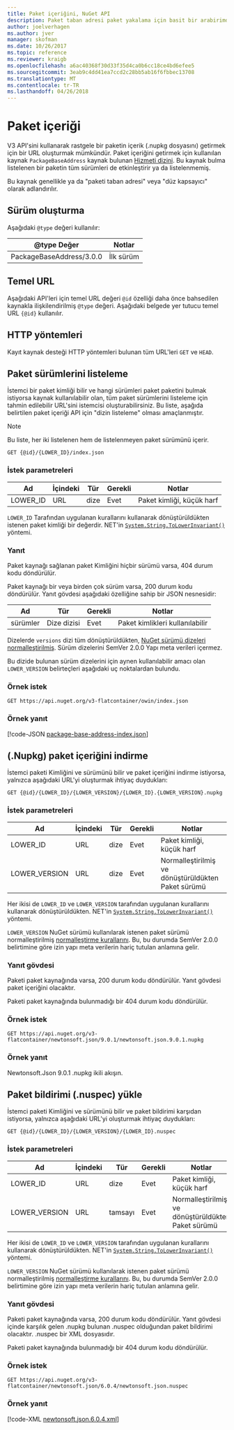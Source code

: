 ```yaml
---
title: Paket içeriğini, NuGet API
description: Paket taban adresi paket yakalama için basit bir arabirimdir.
author: joelverhagen
ms.author: jver
manager: skofman
ms.date: 10/26/2017
ms.topic: reference
ms.reviewer: kraigb
ms.openlocfilehash: a6ac40368f30d33f35d4ca0b6cc18ce4bd6efee5
ms.sourcegitcommit: 3eab9c4dd41ea7ccd2c28bb5ab16f6fbbec13708
ms.translationtype: MT
ms.contentlocale: tr-TR
ms.lasthandoff: 04/26/2018
---
```

# <a name="package-content"></a>Paket içeriği

V3 API'sini kullanarak rastgele bir paketin içerik (.nupkg dosyasını) getirmek için bir URL oluşturmak mümkündür. Paket içeriğini getirmek için kullanılan kaynak `PackageBaseAddress` kaynak bulunan [Hizmeti dizini](service-index.md). Bu kaynak bulma listelenen bir paketin tüm sürümleri de etkinleştirir ya da listelenmemiş.

Bu kaynak genellikle ya da "paketi taban adresi" veya "düz kapsayıcı" olarak adlandırılır.

## <a name="versioning"></a>Sürüm oluşturma

Aşağıdaki `@type` değeri kullanılır:

@type Değer              | Notlar
------------------------ | -----
PackageBaseAddress/3.0.0 | İlk sürüm

## <a name="base-url"></a>Temel URL

Aşağıdaki API'leri için temel URL değeri `@id` özelliği daha önce bahsedilen kaynakla ilişkilendirilmiş `@type` değeri. Aşağıdaki belgede yer tutucu temel URL `{@id}` kullanılır.

## <a name="http-methods"></a>HTTP yöntemleri

Kayıt kaynak desteği HTTP yöntemleri bulunan tüm URL'leri `GET` ve `HEAD`.

## <a name="enumerate-package-versions"></a>Paket sürümlerini listeleme

İstemci bir paket kimliği bilir ve hangi sürümleri paket paketini bulmak istiyorsa kaynak kullanılabilir olan, tüm paket sürümlerini listeleme için tahmin edilebilir URL'sini istemcisi oluşturabilirsiniz. Bu liste, aşağıda belirtilen paket içeriği API için "dizin listeleme" olması amaçlanmıştır.

> [!Note]
> Bu liste, her iki listelenen hem de listelenmeyen paket sürümünü içerir.

    GET {@id}/{LOWER_ID}/index.json

### <a name="request-parameters"></a>İstek parametreleri

Ad     | İçindeki     | Tür    | Gerekli | Notlar
-------- | ------ | ------- | -------- | -----
LOWER_ID | URL    | dize  | Evet      | Paket kimliği, küçük harf

`LOWER_ID` Tarafından uygulanan kurallarını kullanarak dönüştürüldükten istenen paket kimliği bir değerdir. NET'in [ `System.String.ToLowerInvariant()` ](/dotnet/api/system.string.tolowerinvariant?view=netstandard-2.0#System_String_ToLowerInvariant) yöntemi.

### <a name="response"></a>Yanıt

Paket kaynağı sağlanan paket Kimliğini hiçbir sürümü varsa, 404 durum kodu döndürülür.

Paket kaynağı bir veya birden çok sürüm varsa, 200 durum kodu döndürülür. Yanıt gövdesi aşağıdaki özelliğine sahip bir JSON nesnesidir:

Ad     | Tür             | Gerekli | Notlar
-------- | ---------------- | -------- | -----
sürümler | Dize dizisi | Evet      | Paket kimlikleri kullanılabilir

Dizelerde `versions` dizi tüm dönüştürüldükten, [NuGet sürümü dizeleri normalleştirilmiş](../reference/package-versioning.md#normalized-version-numbers). Sürüm dizelerini SemVer 2.0.0 Yapı meta verileri içermez.

Bu dizide bulunan sürüm dizelerini için aynen kullanılabilir amacı olan `LOWER_VERSION` belirteçleri aşağıdaki uç noktalardan bulundu.

### <a name="sample-request"></a>Örnek istek

    GET https://api.nuget.org/v3-flatcontainer/owin/index.json

### <a name="sample-response"></a>Örnek yanıt

[!code-JSON [package-base-address-index.json](./_data/package-base-address-index.json)]

## <a name="download-package-content-nupkg"></a>(.Nupkg) paket içeriğini indirme

İstemci paketi Kimliğini ve sürümünü bilir ve paket içeriğini indirme istiyorsa, yalnızca aşağıdaki URL'yi oluşturmak ihtiyaç duydukları:

    GET {@id}/{LOWER_ID}/{LOWER_VERSION}/{LOWER_ID}.{LOWER_VERSION}.nupkg

### <a name="request-parameters"></a>İstek parametreleri

Ad          | İçindeki     | Tür   | Gerekli | Notlar
------------- | ------ | ------ | -------- | -----
LOWER_ID      | URL    | dize | Evet      | Paket kimliği, küçük harf
LOWER_VERSION | URL    | dize | Evet      | Normalleştirilmiş ve dönüştürüldükten Paket sürümü

Her ikisi de `LOWER_ID` ve `LOWER_VERSION` tarafından uygulanan kurallarını kullanarak dönüştürüldükten. NET'in [ `System.String.ToLowerInvariant()` ](/dotnet/api/system.string.tolowerinvariant?view=netstandard-2.0#System_String_ToLowerInvariant) yöntemi.

`LOWER_VERSION` NuGet sürümü kullanılarak istenen paket sürümü normalleştirilmiş [normalleştirme kurallarını](../reference/package-versioning.md#normalized-version-numbers). Bu, bu durumda SemVer 2.0.0 belirtimine göre izin yapı meta verilerin hariç tutulan anlamına gelir.

### <a name="response-body"></a>Yanıt gövdesi

Paketi paket kaynağında varsa, 200 durum kodu döndürülür. Yanıt gövdesi paket içeriğini olacaktır.

Paketi paket kaynağında bulunmadığı bir 404 durum kodu döndürülür.

### <a name="sample-request"></a>Örnek istek

    GET https://api.nuget.org/v3-flatcontainer/newtonsoft.json/9.0.1/newtonsoft.json.9.0.1.nupkg

### <a name="sample-response"></a>Örnek yanıt

Newtonsoft.Json 9.0.1 .nupkg ikili akışın.

## <a name="download-package-manifest-nuspec"></a>Paket bildirimi (.nuspec) yükle

İstemci paketi Kimliğini ve sürümünü bilir ve paket bildirimi karşıdan istiyorsa, yalnızca aşağıdaki URL'yi oluşturmak ihtiyaç duydukları:

    GET {@id}/{LOWER_ID}/{LOWER_VERSION}/{LOWER_ID}.nuspec

### <a name="request-parameters"></a>İstek parametreleri

Ad          | İçindeki     | Tür    | Gerekli | Notlar
------------- | ------ | ------- | -------- | -----
LOWER_ID      | URL    | dize  | Evet      | Paket kimliği, küçük harf
LOWER_VERSION | URL    | tamsayı | Evet      | Normalleştirilmiş ve dönüştürüldükten Paket sürümü

Her ikisi de `LOWER_ID` ve `LOWER_VERSION` tarafından uygulanan kurallarını kullanarak dönüştürüldükten. NET'in [ `System.String.ToLowerInvariant()` ](/dotnet/api/system.string.tolowerinvariant?view=netstandard-2.0#System_String_ToLowerInvariant) yöntemi.

`LOWER_VERSION` NuGet sürümü kullanılarak istenen paket sürümü normalleştirilmiş [normalleştirme kurallarını](../reference/package-versioning.md#normalized-version-numbers). Bu, bu durumda SemVer 2.0.0 belirtimine göre izin yapı meta verilerin hariç tutulan anlamına gelir.

### <a name="response-body"></a>Yanıt gövdesi

Paketi paket kaynağında varsa, 200 durum kodu döndürülür. Yanıt gövdesi içinde karşılık gelen .nupkg bulunan .nuspec olduğundan paket bildirimi olacaktır. .nuspec bir XML dosyasıdır.

Paketi paket kaynağında bulunmadığı bir 404 durum kodu döndürülür.

### <a name="sample-request"></a>Örnek istek

    GET https://api.nuget.org/v3-flatcontainer/newtonsoft.json/6.0.4/newtonsoft.json.nuspec

### <a name="sample-response"></a>Örnek yanıt

[!code-XML [newtonsoft.json.6.0.4.xml](./_data/newtonsoft.json.6.0.4.xml)]
